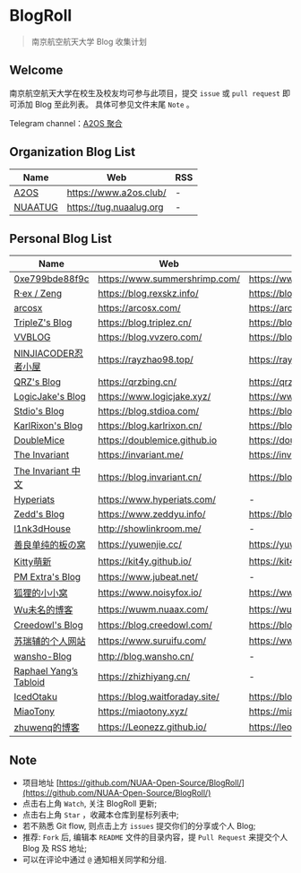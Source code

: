 # BlogRoll

> 南京航空航天大学 Blog 收集计划

## Welcome

南京航空航天大学在校生及校友均可参与此项目，提交 `issue` 或 `pull request` 即可添加 Blog 至此列表。
具体可参见文件末尾 `Note` 。

Telegram channel：[A2OS 聚合](https://t.me/s/a2os_rss)


## Organization Blog List

| Name                               | Web                     | RSS |
| ---------------------------------- | ----------------------- | --- |
| [A2OS](https://www.a2os.club/)     | https://www.a2os.club/  | -   |
| [NUAATUG](https://tug.nuaalug.org) | https://tug.nuaalug.org | -   |

## Personal Blog List



| Name                                             | Web                            | RSS                                    |
| ------------------------------------------------ | ------------------------------ | -------------------------------------- |
| [0xe799bde88f9c](https://www.summershrimp.com/)  | https://www.summershrimp.com/  | https://www.summershrimp.com/feed/     |
| [R·ex / Zeng](https://blog.rexskz.info/)         | https://blog.rexskz.info/      | https://blog.rexskz.info/feed/         |
| [arcosx](https://arcosx.com/)                    | https://arcosx.com/            | https://arcosx.com/index.php/feed/     |
| [TripleZ's Blog](https://blog.triplez.cn/)       | https://blog.triplez.cn/       | https://blog.triplez.cn/feed/          |
| [VVBLOG](https://blog.vvzero.com/)               | https://blog.vvzero.com/       | https://blog.vvzero.com/atom.xml       |
| [NINJIACODER忍者小屋](https://rayzhao98.top/)    | https://rayzhao98.top/         | https://rayzhao98.top/rss              |
| [QRZ's Blog](https://qrzbing.cn/)                | https://qrzbing.cn/            | https://qrzbing.cn/atom.xml            |
| [LogicJake's Blog](https://www.logicjake.xyz/)   | https://www.logicjake.xyz/     | https://www.logicjake.xyz/atom.xml   |
| [Stdio's Blog](https://blog.stdioa.com/)         | https://blog.stdioa.com/       | https://blog.stdioa.com/atom.xml       |
| [KarlRixon's Blog](https://blog.karlrixon.cn/)   | https://blog.karlrixon.cn/     | https://blog.karlrixon.cn/atom.xml     |
| [DoubleMice](https://doublemice.github.io)       | https://doublemice.github.io   | https://doublemice.github.io/feed.xml  |
| [The Invariant](https://invariant.me/)           | https://invariant.me/          | https://invariant.me/rss/              |
| [The Invariant 中文](https://blog.invariant.cn/) | https://blog.invariant.cn/     | https://blog.invariant.cn/rss/         |
| [Hyperiats](https://www.hyperiats.com/)          | https://www.hyperiats.com/     | -                                      |
| [Zedd's Blog](https://www.zeddyu.info)           | https://www.zeddyu.info/       | https://blog.zeddyu.info/atom.xml      |
| [l1nk3dHouse](http://showlinkroom.me/)           | http://showlinkroom.me/        | -                                      |
| [善良单纯的板の窝](https://yuwenjie.cc)          | https://yuwenjie.cc/           | https://yuwenjie.cc/feed/              |
| [Kitty萌新](https://kit4y.github.io/)            | https://kit4y.github.io/       | https://kit4y.github.io/atom.xml       |
| [PM Extra's Blog](https://www.jubeat.net/)       | https://www.jubeat.net/        | -                                      |
| [狐狸的小小窝](https://www.noisyfox.io/)         | https://www.noisyfox.io/       | https://www.noisyfox.io/feed/          |
| [Wu未名的博客](https://wuwm.nuaax.com/)          | https://wuwm.nuaax.com/        | https://wuwm.nuaax.com/?feed=rss2      |
| [Creedowl's Blog](https://blog.creedowl.com)   | https://blog.creedowl.com/     | https://blog.creedowl.com/posts/index.xml     |
| [苏瑞辅的个人网站](https://www.suruifu.com/)     | https://www.suruifu.com/       | https://www.suruifu.com/feed           |
| [wansho-Blog](http://blog.wansho.cn/)            | http://blog.wansho.cn/         | -                                      |
| [Raphael Yang’s Tabloid](https://zhizhiyang.cn/) | https://zhizhiyang.cn/         | -                                      |
| [IcedOtaku](https://waitforaday.site/)           | https://blog.waitforaday.site/ | https://blog.waitforaday.site/atom.xml |
| [MiaoTony](https://miaotony.xyz)                 | https://miaotony.xyz/          | https://miaotony.xyz/atom.xml          |
| [zhuwenq的博客](https://Leonezz.github.io/)      | https://Leonezz.github.io/     | https://leonezz.github.io/atom.xml     |


## Note

- 项目地址 [https://github.com/NUAA-Open-Source/BlogRoll/](https://github.com/NUAA-Open-Source/BlogRoll/)
- 点击右上角 `Watch`, 关注 BlogRoll 更新;
- 点击右上角 `Star` ，收藏本仓库到星标列表中;
- 若不熟悉 Git flow, 则点击上方 `issues` 提交你们的分享或个人 Blog;
- 推荐: `Fork` 后, 编辑本 `README` 文件的目录内容，提 `Pull Request` 来提交个人 Blog 及 RSS 地址;
- 可以在评论中通过 `@` 通知相关同学和分组.
